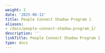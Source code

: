 ```yaml
---
weight: 2
date: '2025-06-12'
title: People Connect Shadow Program 1
aliases:
- /docs/people-connect-shadow-program_1/
description: ''
linkTitle: People Connect Shadow Program 1
type: docs
---
```


